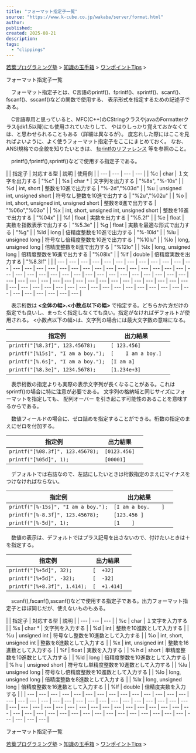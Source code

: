 ```yaml
---
title: "フォーマット指定子一覧"
source: "https://www.k-cube.co.jp/wakaba/server/format.html"
author:
published:
created: 2025-08-21
description:
tags:
  - "clippings"
---
```

[若葉プログラミング塾](https://www.k-cube.co.jp/wakaba/index.html) > [知識の玉手箱](https://www.k-cube.co.jp/wakaba/server/index.html) > [ワンポイントTips](https://www.k-cube.co.jp/wakaba/server/tips_top.html) >

フォーマット指定子一覧

　フォーマット指定子とは、C言語のprintf()、fprintf()、sprintf()、scanf()、fscanf()、sscanf()などの関数で使用する、 表示形式を指定するための記述子である。

　C言語専用と思っていると、MFC(C++)のCStringクラスやjavaのFormatterクラス(jdk1.5以降)にも使用されていたりして、 やはりしっかり覚えておかなくては、と思わせられることもある（詳細は異なるが）。 度忘れした際にはここを見ればよいように、よく使うフォーマット指定子をここにまとめておく。 なお、ANSI規格での全貌を知りたいときは、 [fprintfのリファレンス](https://www.k-cube.co.jp/wakaba/server/func/fprintf.html) 等を参照のこと。

　printf(),fprintf(),sprintf()などで使用する指定子である。

| \| 指定子 \| 対応する型 \| 説明 \| 使用例 \| \| --- \| --- \| --- \| --- \| \| %c \| char \| １文字を出力する \| "%c" \| \| %s \| char \* \| 文字列を出力する \| "%8s", "%-10s" \| \| %d \| int, short \| 整数を10進で出力する \| "%-2d","%03d" \| \| %u \| unsigned int, unsigned short \| 符号なし整数を10進で出力する \| "%2u","%02u" \| \| %o \| int, short,   unsigned int, unsigned short \| 整数を8進で出力する \| "%06o","%03o" \| \| %x \| int, short,   unsigned int, unsigned short \| 整数を16進で出力する \| "%04x" \| \| %f \| float \| 実数を出力する \| "%5.2f" \| \| %e \| float \| 実数を指数表示で出力する \| "%5.3e" \| \| %g \| float \| 実数を最適な形式で出力する \| "%g" \| \| %ld \| long \| 倍精度整数を10進で出力する \| "%-10ld" \| \| %lu \| unsigned long \| 符号なし倍精度整数を10進で出力する \| "%10lu" \| \| %lo \| long, unsigned long \| 倍精度整数を8進で出力する \| "%12lo" \| \| %lx \| long, unsigned long \| 倍精度整数を16進で出力する \| "%08lx" \| \| %lf \| double \| 倍精度実数を出力する \| "%8.3lf" \| |
| --- | --- | --- | --- | --- | --- | --- | --- | --- | --- | --- | --- | --- | --- | --- | --- | --- | --- | --- | --- | --- | --- | --- | --- | --- | --- | --- | --- | --- | --- | --- | --- | --- | --- | --- | --- | --- | --- | --- | --- | --- | --- | --- | --- | --- | --- | --- | --- | --- | --- | --- | --- | --- | --- | --- | --- | --- | --- | --- | --- | --- | --- | --- | --- | --- | --- | --- | --- | --- | --- | --- | --- | --- | --- | --- | --- | --- | --- | --- | --- | --- |

　表示桁数は **<全体の幅>.<小数点以下の幅>** で指定する。どちらか片方だけの指定でも良いし、まったく指定しなくても良い。指定がなければデフォルトが使用される。 <小数点以下の幅>は、文字列の場合には最大文字数の意味になる。

| 指定例 | 出力結果 |  |
| --- | --- | --- |
| ``` printf("[%8.3f]", 123.45678); ``` | ``` [ 123.456] ``` |  |
| ``` printf("[%15s]", "I am a boy."); ``` | ``` [    I am a boy.] ``` |  |
| ``` printf("[%.6s]", "I am a boy."); ``` | ``` [I am a] ``` |  |
| ``` printf("[%8.3e]", 1234.5678); ``` | ``` [1.234e+3] ``` |  |

　表示桁数の指定よりも実際の表示文字列が長くなることがある。これはsprintf()の場合に特に注意が必要である。 文字列の格納域と同じサイズにフォーマットを指定しても、 配列オーバー を引き起こす可能性のあることを意味するからである。

　数値フィールドの場合に、ゼロ詰めを指定することができる。桁数の指定のまえにゼロを付加する。

| 指定例 | 出力結果 |  |
| --- | --- | --- |
| ``` printf("[%08.3f]", 123.45678); ``` | ``` [0123.456] ``` |  |
| ``` printf("[%05d]", 1); ``` | ``` [00001] ``` |  |

　デフォルトでは右詰なので、左詰にしたいときは桁数指定のまえにマイナスをつけなければならない。

| 指定例 | 出力結果 |  |
| --- | --- | --- |
| ``` printf("[%-15s]", "I am a boy."); ``` | ``` [I am a boy.    ] ``` |
| ``` printf("[%-8.3f]", 123.45678); ``` | ``` [123.456 ] ``` |  |
| ``` printf("[%-5d]", 1); ``` | ``` [1    ] ``` |  |

　数値の表示は、デフォルトではプラス記号を出さないので、付けたいときは＋を指定する。

| 指定例 | 出力結果 |  |
| --- | --- | --- |
| ``` printf("[%+5d]", 32); ``` | ``` [  +32] ``` |
| ``` printf("[%+5d]", -32); ``` | ``` [  -32] ``` |  |
| ``` printf("[%+8.3f]", 1.414); ``` | ``` [  +1.414] ``` |  |

　scanf(),fscanf(),sscanf()などで使用する指定子である。出力フォーマット指定子とほぼ同じだが、使えないものもある。

| \| 指定子 \| 対応する型 \| 説明 \| \| --- \| --- \| --- \| \| %c \| char \| １文字を入力する \| \| %s \| char \* \| 文字列を入力する \| \| %d \| int \| 整数を10進数として入力する \| \| %u \| unsigned int \| 符号なし整数を10進数として入力する \| \| %o \| int, short, unsigned int \| 整数を8進数として入力する \| \| %x \| int, unsigned int \| 整数を16進数として入力する \| \| %f \| float \| 実数を入力する \| \| %ｈd \| short \| 単精度整数を10進数として入力する \| \| %ld \| long \| 倍精度整数を10進数として入力する \| \| %ｈu \| unsigned short \| 符号なし単精度整数を10進数として入力する \| \| %lu \| unsigned long \| 符号なし倍精度整数を10進数として入力する \| \| %lo \| long, unsigned long \| 倍精度整数を8進数として入力する \| \| %lx \| long, unsigned long \| 倍精度整数を16進数として入力する \| \| %lf \| double \| 倍精度実数を入力する \| |
| --- | --- | --- | --- | --- | --- | --- | --- | --- | --- | --- | --- | --- | --- | --- | --- | --- | --- | --- | --- | --- | --- | --- | --- | --- | --- | --- | --- | --- | --- | --- | --- | --- | --- | --- | --- | --- | --- | --- | --- | --- | --- | --- | --- | --- | --- | --- | --- | --- | --- | --- | --- | --- | --- | --- | --- | --- | --- | --- | --- | --- | --- | --- | --- | --- |

フォーマット指定子一覧

[若葉プログラミング塾](https://www.k-cube.co.jp/wakaba/index.html) > [知識の玉手箱](https://www.k-cube.co.jp/wakaba/server/index.html) > [ワンポイントTips](https://www.k-cube.co.jp/wakaba/server/tips_top.html) >